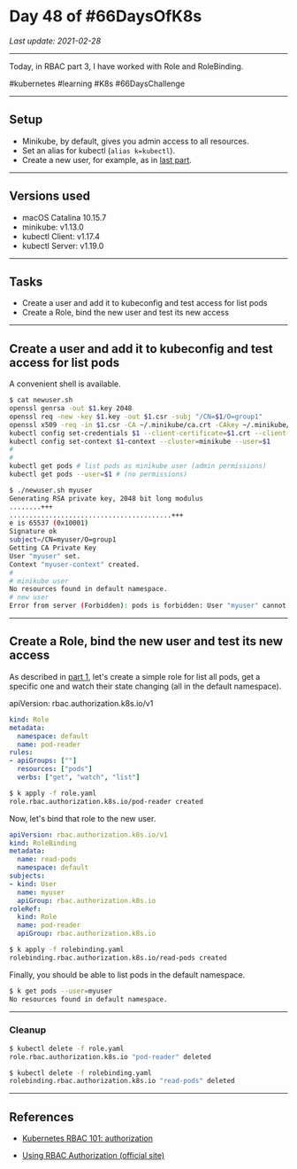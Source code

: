 # Day 48 of #66DaysOfK8s

_Last update: 2021-02-28_

---
Today, in RBAC part 3, I have worked with Role and RoleBinding.

#kubernetes #learning #K8s #66DaysChallenge

---

## Setup

* Minikube, by default, gives you admin access to all resources. 
* Set an alias for kubectl (```alias k=kubectl```).
* Create a new user, for example, as in [last part](../day48).

---

## Versions used

* macOS Catalina 10.15.7
* minikube: v1.13.0
* kubectl Client: v1.17.4
* kubectl Server: v1.19.0

---

## Tasks

* Create a user and add it to kubeconfig and test access for list pods
* Create a Role, bind the new user and test its new access

---

## Create a user and add it to kubeconfig and test access for list pods


A convenient shell is available.

```bash
$ cat newuser.sh
openssl genrsa -out $1.key 2048
openssl req -new -key $1.key -out $1.csr -subj "/CN=$1/O=group1"
openssl x509 -req -in $1.csr -CA ~/.minikube/ca.crt -CAkey ~/.minikube/ca.key -CAcreateserial -out $1.crt -days 500
kubectl config set-credentials $1 --client-certificate=$1.crt --client-key=$1.key
kubectl config set-context $1-context --cluster=minikube --user=$1
# 
#
kubectl get pods # list pods as minikube user (admin permissions)
kubectl get pods --user=$1 # (no permissions)
```

```bash
$ ./newuser.sh myuser
Generating RSA private key, 2048 bit long modulus
........+++
.........................................+++
e is 65537 (0x10001)
Signature ok
subject=/CN=myuser/O=group1
Getting CA Private Key
User "myuser" set.
Context "myuser-context" created.
#
# minikube user
No resources found in default namespace.
# new user
Error from server (Forbidden): pods is forbidden: User "myuser" cannot list resource "pods" in API group "" in the namespace "default"
```

---

## Create a Role, bind the new user and test its new access

As described in [part 1](../day47/README.md), let's create a simple role for list all pods, get a specific one and watch their state changing (all in the default namespace).

apiVersion: rbac.authorization.k8s.io/v1
```yaml
kind: Role
metadata:
  namespace: default
  name: pod-reader
rules:
- apiGroups: [""] 
  resources: ["pods"]
  verbs: ["get", "watch", "list"]
```

```bash
$ k apply -f role.yaml
role.rbac.authorization.k8s.io/pod-reader created
```

Now, let's bind that role to the new user.

```yaml
apiVersion: rbac.authorization.k8s.io/v1
kind: RoleBinding
metadata:
  name: read-pods
  namespace: default
subjects:
- kind: User
  name: myuser
  apiGroup: rbac.authorization.k8s.io
roleRef:
  kind: Role
  name: pod-reader
  apiGroup: rbac.authorization.k8s.io
```

```bash
$ k apply -f rolebinding.yaml
rolebinding.rbac.authorization.k8s.io/read-pods created
```

Finally, you should be able to list pods in the default namespace.

```bash
$ k get pods --user=myuser
No resources found in default namespace.
```

---

### Cleanup

```bash
$ kubectl delete -f role.yaml
role.rbac.authorization.k8s.io "pod-reader" deleted
```

```bash
$ kubectl delete -f rolebinding.yaml
rolebinding.rbac.authorization.k8s.io "read-pods" deleted
```

---

## References

* [Kubernetes RBAC 101: authorization](https://www.cncf.io/blog/2020/08/28/kubernetes-rbac-101-authorization/)

* [Using RBAC Authorization (official site)](https://kubernetes.io/docs/reference/access-authn-authz/rbac/)
